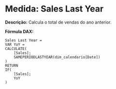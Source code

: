 # Medida: Sales Last Year

**Descrição:** Calcula o total de vendas do ano anterior.

**Fórmula DAX:**
```DAX
Sales Last Year = 
VAR YoY =
CALCULATE(
    [Sales];
    SAMEPERIODLASTYEAR(dim_calendario[Date])
)
RETURN
IF(
    [Sales];
    YoY
)
